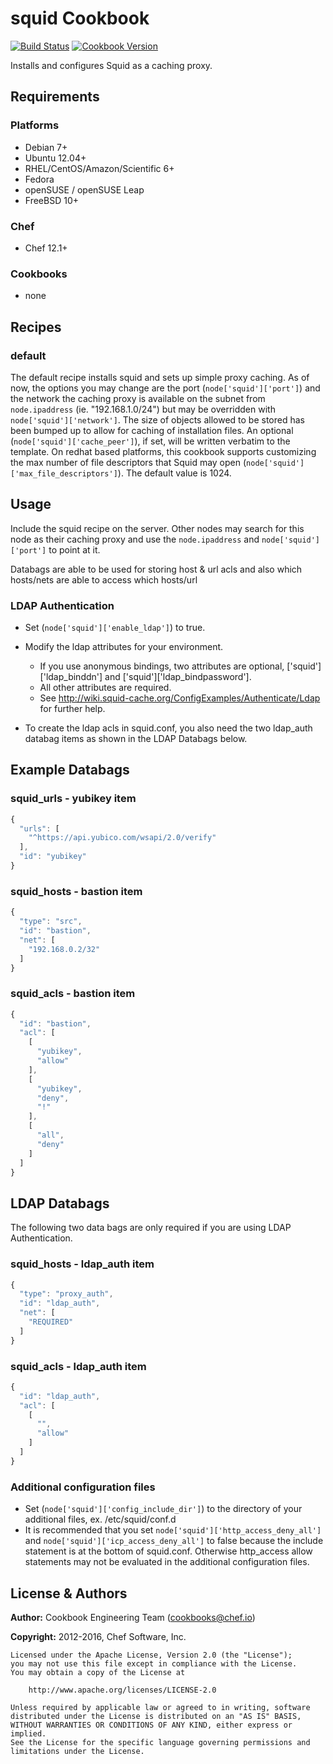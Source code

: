 # squid Cookbook

[![Build Status](https://travis-ci.org/chef-cookbooks/squid.svg?branch=master)](https://travis-ci.org/chef-cookbooks/squid) [![Cookbook Version](https://img.shields.io/cookbook/v/squid.svg)](https://supermarket.chef.io/cookbooks/squid)

Installs and configures Squid as a caching proxy.

## Requirements

### Platforms

- Debian 7+
- Ubuntu 12.04+
- RHEL/CentOS/Amazon/Scientific 6+
- Fedora
- openSUSE / openSUSE Leap
- FreeBSD 10+

### Chef

- Chef 12.1+

### Cookbooks

- none

## Recipes

### default

The default recipe installs squid and sets up simple proxy caching. As of now, the options you may change are the port (`node['squid']['port']`) and the network the caching proxy is available on the subnet from `node.ipaddress` (ie. "192.168.1.0/24") but may be overridden with `node['squid']['network']`. The size of objects allowed to be stored has been bumped up to allow for caching of installation files. An optional (`node['squid']['cache_peer']`), if set, will be written verbatim to the template. On redhat based platforms, this cookbook supports customizing the max number of file descriptors that Squid may open (`node['squid']['max_file_descriptors']`). The default value is 1024.

## Usage

Include the squid recipe on the server. Other nodes may search for this node as their caching proxy and use the `node.ipaddress` and `node['squid']['port']` to point at it.

Databags are able to be used for storing host & url acls and also which hosts/nets are able to access which hosts/url

### LDAP Authentication

- Set (`node['squid']['enable_ldap']`) to true.
- Modify the ldap attributes for your environment.

  - If you use anonymous bindings, two attributes are optional, ['squid']['ldap_binddn'] and ['squid']['ldap_bindpassword'].
  - All other attributes are required.
  - See <http://wiki.squid-cache.org/ConfigExamples/Authenticate/Ldap> for further help.

- To create the ldap acls in squid.conf, you also need the two ldap_auth databag items as shown in the LDAP Databags below.

## Example Databags

### squid_urls - yubikey item

```javascript
{
  "urls": [
    "^https://api.yubico.com/wsapi/2.0/verify"
  ],
  "id": "yubikey"
}
```

### squid_hosts - bastion item

```javascript
{
  "type": "src",
  "id": "bastion",
  "net": [
    "192.168.0.2/32"
  ]
}
```

### squid_acls - bastion item

```javascript
{
  "id": "bastion",
  "acl": [
    [
      "yubikey",
      "allow"
    ],
    [
      "yubikey",
      "deny",
      "!"
    ],
    [
      "all",
      "deny"
    ]
  ]
}
```

## LDAP Databags

The following two data bags are only required if you are using LDAP Authentication.

### squid_hosts - ldap_auth item

```javascript
{
  "type": "proxy_auth",
  "id": "ldap_auth",
  "net": [
    "REQUIRED"
  ]
}
```

### squid_acls - ldap_auth item

```javascript
{
  "id": "ldap_auth",
  "acl": [
    [
      "",
      "allow"
    ]
  ]
}
```

### Additional configuration files

- Set (`node['squid']['config_include_dir']`) to the directory of your additional files, ex. /etc/squid/conf.d
- It is recommended that you set `node['squid']['http_access_deny_all']` and `node['squid']['icp_access_deny_all']` to false because the include statement is at the bottom of squid.conf.  Otherwise http_access allow statements may not be evaluated in the additional configuration files.

## License & Authors

**Author:** Cookbook Engineering Team ([cookbooks@chef.io](mailto:cookbooks@chef.io))

**Copyright:** 2012-2016, Chef Software, Inc.

```
Licensed under the Apache License, Version 2.0 (the "License");
you may not use this file except in compliance with the License.
You may obtain a copy of the License at

    http://www.apache.org/licenses/LICENSE-2.0

Unless required by applicable law or agreed to in writing, software
distributed under the License is distributed on an "AS IS" BASIS,
WITHOUT WARRANTIES OR CONDITIONS OF ANY KIND, either express or implied.
See the License for the specific language governing permissions and
limitations under the License.
```
